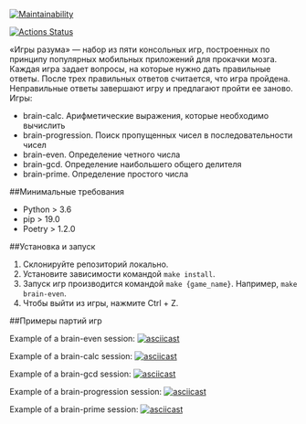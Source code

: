 [![Maintainability](https://api.codeclimate.com/v1/badges/d82b3cabb29a6d769662/maintainability)](https://codeclimate.com/github/morin-berk/python-project-49/maintainability)

[![Actions Status](https://github.com/morin-berk/brain-games/workflows/hexlet-check/badge.svg)](https://github.com/morin-berk/brain-games/actions)

«Игры разума» — набор из пяти консольных игр, построенных по принципу популярных мобильных приложений для прокачки мозга. Каждая игра задает вопросы, на которые нужно дать правильные ответы. После трех правильных ответов считается, что игра пройдена. Неправильные ответы завершают игру и предлагают пройти ее заново. Игры:

- brain-calc. Арифметические выражения, которые необходимо вычислить
- brain-progression. Поиск пропущенных чисел в последовательности чисел
- brain-even. Определение четного числа
- brain-gcd. Определение наибольшего общего делителя
- brain-prime. Определение простого числа

##Минимальные требования
- Python > 3.6
- pip > 19.0
- Poetry > 1.2.0

##Установка и запуск
1. Склонируйте репозиторий локально.
2. Установите зависимости командой `make install`.
3. Запуск игр производится командой `make {game_name}`. Например, `make brain-even`. 
4. Чтобы выйти из игры, нажмите Ctrl + Z. 

##Примеры партий игр

Example of a brain-even session:
[![asciicast](https://asciinema.org/a/MYh0w0OS89fLj4S9xaHDf5GpX.svg)](https://asciinema.org/a/MYh0w0OS89fLj4S9xaHDf5GpX)

Example of a brain-calc session: 
[![asciicast](https://asciinema.org/a/Pbnj3n6dVwQgVToVzPCKhoODz.svg)](https://asciinema.org/a/Pbnj3n6dVwQgVToVzPCKhoODz)

Example of a brain-gcd session:
[![asciicast](https://asciinema.org/a/6lfus66SvJ7IkQ7GywETZY0EJ.svg)](https://asciinema.org/a/6lfus66SvJ7IkQ7GywETZY0EJ)

Example of a brain-progression session:
[![asciicast](https://asciinema.org/a/8YZdHmoAetAEpSTZL5L2gW66D.svg)](https://asciinema.org/a/8YZdHmoAetAEpSTZL5L2gW66D)

Example of a brain-prime session:
[![asciicast](https://asciinema.org/a/m2dWCQtRirPyAKqA0P98a8P7w.svg)](https://asciinema.org/a/m2dWCQtRirPyAKqA0P98a8P7w)
